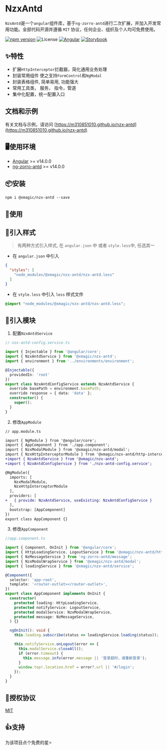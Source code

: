 
# NzxAntd

`NzxAntd`是一个`angular`组件库，基于`ng-zorro-antd`进行二次扩展，并加入开发常用功能。全部代码开源并遵循 `MIT` 协议，任何企业、组织及个人均可免费使用。

[![npm version](https://img.shields.io/npm/v/@xmagic/nzx-antd/latest.svg)](https://npmjs.com/package/@xmagic/nzx-antd)
![License](https://img.shields.io/badge/License-MIT-blue.svg)
[![Angular](https://img.shields.io/badge/Build%20with-Angular%20CLI-red?logo=angular)](https://www.github.com/angular/angular)
[![Storybook](https://cdn.jsdelivr.net/gh/storybookjs/brand@main/badge/badge-storybook.svg)](https://m310851010.github.io/nzx-antd)

## ✨特性

- 扩展`HttpInterceptor`拦截器，简化通用业务处理
- 封装常用组件 使之支持`FormControl`和`NgModal`
- 封装表格组件, 简单易用, 功能强大
- 常用工具类， 服务， 指令，管道
- 集中化配置，统一配置入口

## 文档和示例

有关文档与示例，请访问 [https://m310851010.github.io/nzx-antd](https://m310851010.github.io/nzx-antd)


## 🖥使用环境

- [Angular](https://angular.io) >= v14.0.0
- [ng-zorro-antd](https://ng.ant.design) >= v14.0.0

## 📦安装

```shell
npm i @xmagic/nzx-antd --save
```

## 🔨使用


## 🍏引入样式

> 有两种方式引入样式, 在 `angular.json` 中 或者 `style.less`中, 任选其一

- 在 `angular.json` 中引入

```json
{
  "styles": [
    "node_modules/@xmagic/nzx-antd/nzx-antd.less"
  ]
}
```

- 在 `style.less` 中引入 `less` 样式文件

```css
@import "node_modules/@xmagic/nzx-antd/nzx-antd.less";
```

## 🍎引入模块

1. 配置`NzxAntdService`

```ts
// nzx-antd-config.service.ts

import { Injectable } from '@angular/core';
import { NzxAntdService } from '@xmagic/nzx-antd';
import { environment } from '../environments/environment';

@Injectable({
  providedIn: 'root'
})
export class NzxAntdConfigService extends NzxAntdService {
  override basePath = environment.basePath;
  override response = { data: 'data' };
  constructor() {
    super();
  }
}

```

2. 修改`AppModule`

```diff
// app.module.ts

import { NgModule } from '@angular/core';
import { AppComponent } from './app.component';
import { NzxModalModule } from '@xmagic/nzx-antd/modal';
import { NzxHttpInterceptorModule } from '@xmagic/nzx-antd/http-interceptor';
+import { NzxAntdService } from '@xmagic/nzx-antd';
+import { NzxAntdConfigService } from './nzx-antd-config.service';

@NgModule({
  imports: [
    NzxModalModule,
    NzxHttpInterceptorModule
  ],
  providers: [
+   { provide: NzxAntdService, useExisting: NzxAntdConfigService }
  ],
  bootstrap: [AppComponent]
})
export class AppComponent {}
```

3. 修改`AppComponent`

```ts
//app.component.ts

import { Component, OnInit } from '@angular/core';
import { HttpLoadingService, LogoutService } from '@xmagic/nzx-antd/http-interceptor';
import { NzMessageService } from 'ng-zorro-antd/message';
import { NzxModalWrapService } from '@xmagic/nzx-antd/modal';
import { loadingService } from '@xmagic/nzx-antd/service';

@Component({
  selector: 'app-root',
  template: '<router-outlet></router-outlet>',
})
export class AppComponent implements OnInit {
  constructor(
    protected loading: HttpLoadingService,
    protected notifyService: LogoutService,
    protected modalService: NzxModalWrapService,
    protected message: NzMessageService,
  ) {}

  ngOnInit(): void {
    this.loading.subscribe(status => loadingService.loading(status));

    this.notifyService.onLogout(error => {
      this.modalService.closeAll();
      if (error.timeout) {
        this.message.info(error.message || '登录超时，请重新登录');
      }
      window.top!.location.href = error?.url || '#/login';
    });
  }
}
```

## 🏴授权协议

[MIT](https://raw.githubusercontent.com/m310851010/nzx-antd/main/LICENSE)

## 👍支持

为该项目点个免费的星⭐
